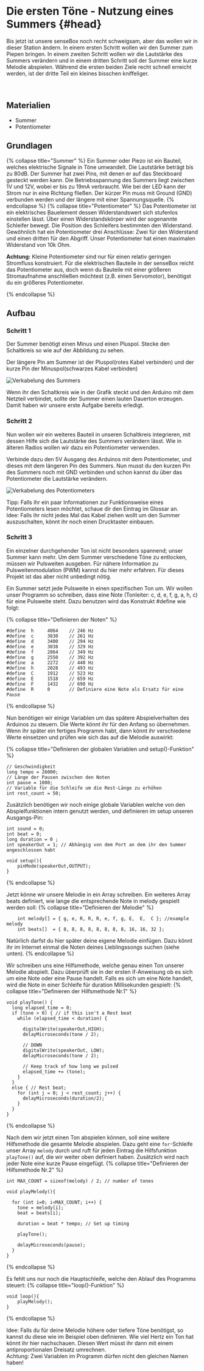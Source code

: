 # Die ersten Töne - Nutzung eines Summers {#head}

<div class="description">
Bis jetzt ist unsere senseBox noch recht schweigsam, aber das wollen wir in dieser Station ändern.
In einem ersten Schritt wollen wir den Summer zum Piepen bringen. In einem zweiten Schritt wollen wir die Lautstärke des Summers verändern und in einem dritten Schritt soll der Summer eine kurze Melodie abspielen. Während die ersten beiden Ziele recht schnell erreicht werden, ist der dritte Teil ein kleines bisschen kniffeliger.
</div>
<div class="line">
    <br>
    <br>
</div>

## Materialien 
* Summer
* Potentiometer 

## Grundlagen 

{% collapse title="Summer" %} 
Ein Summer oder Piezo ist ein Bauteil, welches elektrische Signale in Töne umwandelt. Die Lautstärke beträgt bis zu 80dB. Der Summer hat zwei Pins, mit denen er auf das Steckboard gesteckt werden kann. Die Betriebsspannung des Summers liegt zwischen 1V und 12V, wobei er bis zu 19mA verbraucht. Wie bei der LED kann der Strom nur in eine Richtung fließen. Der kürzer Pin muss mit Ground (GND) verbunden werden und der längere mit einer Spannungsquelle.
{% endcollapse %}
{% collapse title="Potentiometer" %} 
Das Potentiometer ist ein elektrisches Bauelement dessen Widerstandswert sich stufenlos einstellen lässt. Über einen Widerstandskörper wird der sogenannte Schleifer bewegt. Die Position des Schleifers bestimmten den Widerstand. Gewöhnlich hat ein Potentiometer drei Anschlüsse: Zwei für den Widerstand und einen dritten für den Abgriff. Unser Potentiometer hat einen maximalen Widerstand von 10k Ohm.

<div class="box_info">
    <i class="fa fa-info fa-fw" aria-hidden="true" style="color: #42acf3;"></i>
        <b>Achtung:</b> Kleine Potentiometer sind nur für einen relativ geringen Stromfluss konstruiert. Für die elektrischen Bauteile in der senseBox reicht das Potentiometer aus, doch wenn du Bauteile mit einer größeren Stromaufnahme anschließen möchtest (z.B. einen Servomotor), benötigst du ein größeres Potentiometer.
</div>

{% endcollapse %}


## Aufbau

### Schritt 1 

Der Summer benötigt einen Minus und einen Pluspol. Stecke den Schaltkreis so wie auf der Abbildung zu sehen. 
<div class="box_info">
<i class="fa fa-info fa-fw" aria-hidden="true" style="color: #42acf3;"></i>
    Der längere Pin am Summer ist der Pluspol(rotes Kabel verbinden) und der kurze Pin der Minuspol(schwarzes Kabel verbinden)
</div>

![Verkabelung des Summers](https://github.com/sensebox/resources/raw/master/gitbook_pictures/Aufbau_Summer.png)

Wenn ihr den Schaltkreis wie in der Grafik steckt und den Arduino mit dem Netzteil verbindet, sollte der Summer einen lauten Dauerton erzeugen. Damit haben wir unsere erste Aufgabe bereits erledigt.

### Schritt 2

Nun wollen wir ein weiteres Bauteil in unseren Schaltkreis integrieren, mit dessen Hilfe sich die Lautstärke des Summers verändern lässt. Wie in älteren Radios wollen wir dazu ein Potentiometer verwenden.

Verbinde dazu den 5V Ausgang des Arduinos mit dem Potentiometer, und dieses mit dem längeren Pin des Summers. Nun musst du den kurzen Pin des Summers noch mit GND verbinden und schon kannst du über das Potentiometer die Lautstärke verändern.

![Verkabelung des Potentiometers](https://github.com/sensebox/resources/raw/master/gitbook_pictures/Aufbau_Potentiometer.png)

<div class="box_info">
<i class="fa fa-info fa-fw" aria-hidden="true" style="color: #42acf3;"></i>
    Tipp: Falls ihr ein paar Informationen zur Funktionsweise eines Potentiometers lesen möchtet, schaue dir den Eintrag im Glossar an.
</div>

<div class="box_success">
<i class="fa fa-info fa-fw" aria-hidden="true" style="color: #42acf3;"></i>
    Idee: Falls ihr nicht jedes Mal das Kabel ziehen wollt um den Summer auszuschalten, könnt ihr noch einen Drucktaster einbauen.
</div>

### Schritt 3

Ein einzelner durchgehender Ton ist nicht besonders spannend; unser Summer kann mehr. Um dem Summer verschiedene Töne zu entlocken, müssen wir Pulsweiten ausgeben. Für nähere Information zu Pulsweitenmodulation (PWM) kannst du hier mehr erfahren. Für dieses Projekt ist das aber nicht unbedingt nötig.

Ein Summer setzt jede Pulsweite in einen spezifischen Ton um. Wir wollen unser Programm so schreiben, dass eine Note (Tonleiter: c, d, e, f, g, a, h, c) für eine Pulsweite steht. Dazu benutzen wird das Konstrukt #define wie folgt:

{% collapse title="Definieren der Noten" %}

```arduino
#define  h     4064    // 246 Hz
#define  c     3830    // 261 Hz
#define  d     3400    // 294 Hz
#define  e     3038    // 329 Hz
#define  f     2864    // 349 Hz
#define  g     2550    // 392 Hz
#define  a     2272    // 440 Hz
#define  h     2028    // 493 Hz
#define  C     1912    // 523 Hz
#define  E     1518    // 659 Hz
#define  F     1432    // 698 Hz
#define  R     0       // Definiere eine Note als Ersatz für eine Pause
```
{% endcollapse %}

Nun benötigen wir einige Variablen um das spätere Abspielverhalten des Arduinos zu steuern. Die Werte könnt ihr für den Anfang so übernehmen. Wenn ihr später ein fertiges Programm habt, dann könnt ihr verschiedene Werte einsetzen und prüfen wie sich das auf die Melodie auswirkt:

{% collapse title="Definieren der globalen Variablen und setup()-Funktion" %}

```arduino
// Geschwindigkeit 
long tempo = 26000;
// Länge der Pausen zwischen den Noten
int pause = 1000;
// Variable für die Schleife um die Rest-Länge zu erhöhen
int rest_count = 50;
``` 

Zusätzlich benötigen wir noch einige globale Variablen welche von den Abspielfunktionen intern genutzt werden, und definieren im setup unseren Ausgangs-Pin:

```arduino
int sound = 0;
int beat = 0;
long duration = 0 ; 
int speakerOut = 1; // Abhängig von dem Port an dem ihr den Summer angeschlossen habt

void setup(){
    pinMode(speakerOut,OUTPUT);
}
```
{% endcollapse %}

Jetzt könne wir unsere Melodie in ein Array schreiben. Ein weiteres Array beats definiert, wie lange die entsprechende Note in melody gespielt werden soll:
{% collapse title="Definieren der Melodie" %}

```arduino
    int melody[] = { g, e, R, R, R, e, f, g, E,  E,  C }; //example melody
    int beats[]  = { 8, 8, 8, 8, 8, 8, 8, 8, 16, 16, 32 };
```
Natürlich darfst du hier später deine eigene Melodie einfügen. Dazu könnt ihr im Internet einmal die Noten deines Lieblingssongs suchen (siehe unten).
{% endcollapse %}

Wir schreiben uns eine Hilfsmethode, welche genau einen Ton unserer Melodie abspielt. Dazu überprüft sie in der ersten if-Anweisung ob es sich um eine Note oder eine Pause handelt. Falls es sich um eine Note handelt, wird die Note in einer Schleife für duration Millisekunden gespielt:
{% collapse title="Definieren der Hilfsmethode Nr.1" %}

```arduino
void playTone() {
  long elapsed_time = 0;
  if (tone > 0) { // if this isn't a Rest beat
    while (elapsed_time < duration) {

      digitalWrite(speakerOut,HIGH);
      delayMicroseconds(tone / 2);

      // DOWN
      digitalWrite(speakerOut, LOW);
      delayMicroseconds(tone / 2);

      // Keep track of how long we pulsed
      elapsed_time += (tone);
    }
  }
  else { // Rest beat;
    for (int j = 0; j < rest_count; j++) {
      delayMicroseconds(duration/2);
    }
  }
}
```
{% endcollapse %}

Nach dem wir jetzt einen Ton abspielen können, soll eine weitere Hilfsmethode die gesamte Melodie abspielen. Dazu geht eine `for`-Schleife unser Array `melody` durch und ruft für jeden Eintrag die Hilfsfunktion `playTone()` auf, die wir weiter oben definiert haben. Zusätzlich wird nach jeder Note eine kurze Pause eingefügt.
{% collapse title="Definieren der Hilfsmethode Nr.2" %}

```arduino
int MAX_COUNT = sizeof(melody) / 2; // number of tones

void playMelody(){

  for (int i=0; i<MAX_COUNT; i++) {
    tone = melody[i];
    beat = beats[i];

    duration = beat * tempo; // Set up timing

    playTone();

    delayMicroseconds(pause);
  }
}
```
{% endcollapse %}

Es fehlt uns nur noch die Hauptschleife, welche den Ablauf des Programms steuert:
{% collapse title="loop()-Funktion" %}

```arduino
void loop(){
    playMelody();
}
```
{% endcollapse %}

<div class="box_info">
<i class="fa fa-info fa-fw" aria-hidden="true" style="color: #42acf3;"></i>
Idee: Falls du für deine Melodie höhere oder tiefere Töne benötigst, so kannst du diese wie im Beispiel oben definieren. Wie viel Hertz ein Ton hat könnt ihr hier nachschauen. Diesen Wert müsst ihr dann mit einem antiproportionalen Dreisatz umrechnen.
</div>

<div class="box_warning">
<i class="fa fa-info fa-fw" aria-hidden="true" style="color: #42acf3;"></i>
Achtung: Zwei Variablen im Programm dürfen nicht den gleichen Namen haben!
</div>